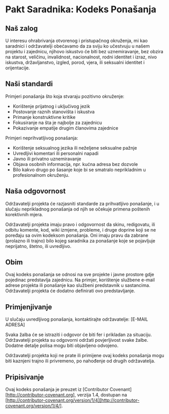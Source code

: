 # Pakt Saradnika: Kodeks Ponašanja

## Naš zalog

U interesu ohrabrivanja otvorenog i pristupačnog okruženja, mi kao saradnici i održavatelji obećavamo da za sviju ko učestvuju u našem projektu i zajednicu, njihovo iskustvo će biti bez uznemiravanje, bez obzira na starost, veličinu, invalidnost, nacionalnost, rodni identitet i izraz, nivo iskustva, državljanstvo, izgled, porod, vjera, ili seksualni identitet i orijentacije.

## Naši standardi

Primjeri ponašanja što koja stvaraju pozitivno okruženje:

* Korištenje prijatnog i uključivog jezik
* Postovanje raznih stanovišta i iskustva
* Primanje konstruktivne kritike
* Fokusiranje na šta je najbolje za zajednicu
* Pokazivanje empatije drugim članovima zajednice

Primjeri neprihvatljivog ponašanja:

* Korištenje seksualnog jezika ili neželjene seksualne pažnje
* Uvredljivi komentari ili personalni napadi
* Javno ili privatno uznemiravanje
* Objava osobnih informacija, npr. kućna adresa bez dozvole
* Bilo kakvo drugo po šasanje koje bi se smatralo neprikladnim u profesionalnom okruženju.

## Naša odgovornost

Održavatelji projekta će razjasniti standarde za prihvatljivo ponašanje, i u slučaju neprikladnog ponašanja od njih se očekuje primena poštenih korektivnih mjera.

Održavatelji projekta imaju pravo i odgovornost da skinu, redigovatu, ili odbitu komente, kod, wiki izmjene, probleme, i druge doprine koji se ne poređaju sa ovim kodeksom ponašanja. Oni imaju pravu da zabrane (prolazno ili trajno) bilo kojeg saradnika za ponašanje koje se pojavljuje neprijatno, štetno, ili uvredljivo.

## Obim

Ovaj kodeks ponašanja se odnosi na sve projekte i javne prostore gdje pojedinac predstavlja zajednicu. Na primjer, korištenje službene e-mail adrese projekta ili ponašanje kao službeni predstavnik u sastancima. Održavatelji projekta će dodatno definirati ovo predstavljanje.

## Primjenjivanje

U slučaju uvredljivog ponašanja, kontaktirajte održavatelje: [E-MAIL ADRESA]

Svaka žalba će se istraziti i odgovor će biti fer i prikladan za situaciju. Održavatelji projekta su odgovorni održati povjerljivost svake žalbe. Dodatne detalje polisa mogu biti objavljeno odvojeno.

Održavatelji projekta koji ne prate ili primijene ovaj kodeks ponašanja mogu biti kaznjeni trajno ili privremeno, po nahođenje od drugih održavatelja.

## Pripisivanje

Ovaj kodeks ponašanja je preuzet iz [Contributor Covenant][http://contributor-covenant.org], verzija 1.4, dostupan na [http://contributor-covenant.org/version/1/4][http://contributor-covenant.org/version/1/4/].
